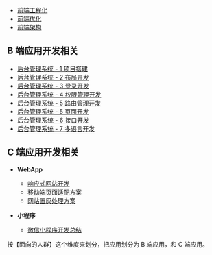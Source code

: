 * [前端工程化](./1%20前端工程化/README.md)
* [前端优化](./2%20前端优化/README.md)
* [前端架构](./3%20前端架构/README.md)

## B 端应用开发相关

* [后台管理系统 - 1 项目搭建](./5%20B端应用开发/1%20项目搭建/README.md)
* [后台管理系统 - 2 布局开发](./5%20B端应用开发/2%20布局开发/README.md)
* [后台管理系统 - 3 登录开发](./5%20B端应用开发/3%20登录开发/README.md)
* [后台管理系统 - 4 权限管理开发](./5%20B端应用开发/4%20权限管理开发/README.md)
* [后台管理系统 - 5 路由管理开发](./5%20B端应用开发/5%20路由管理开发/README.md)
* [后台管理系统 - 5 页面开发](./5%20B端应用开发/5%20页面开发/README.md)
* [后台管理系统 - 6 接口开发](./5%20B端应用开发/6%20接口开发/README.md)
* [后台管理系统 - 7 多语言开发](./5%20B端应用开发/7%20多语言开发/README.md)

## C 端应用开发相关

* **WebApp**
    * [响应式网站开发](./6%20C端应用开发/1%20响应式网站开发/README.md)
    * [移动端页面适配方案](./6%20C端应用开发/2%20移动端页面适配方案/README.md)
    * [网站置灰处理方案](./6%20C端应用开发/3%20网站置灰处理方案/README.md)

* **小程序**
    * [微信小程序开发总结](./90%20微信小程序开发总结.md)

按【面向的人群】这个维度来划分，把应用划分为 B 端应用，和 C 端应用。